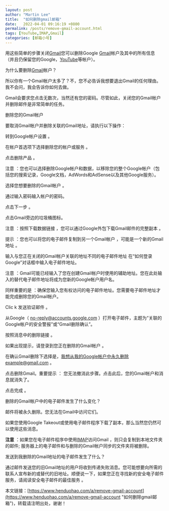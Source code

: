 ```yaml
---
layout: post  
author: "Martin Lee"  
title:  "如何删除gmail邮箱"  
date:   2022-04-01 09:16:19 +0800  
permalink: /posts/remove-gmail-account.html  
tags: [YouTube,IMAP,Gmail]  
categories: [邮箱小号]  
---
```

用这些简单的步骤关闭[Gmail](https://www.henduohao.com/tag/gmail "Gmail是Google的免费网络邮件服务，也是世界上用户量最多的邮箱。")您可以删除Google [Gmail](https://www.henduohao.com/tag/gmail "Gmail是Google的免费网络邮件服务，也是世界上用户量最多的邮箱。")帐户及其中的所有信息（并且仍保留您的Google，[YouTube](https://www.henduohao.com/tag/youtube "YouTube，谷歌旗下的美国影音分享网站，是目前全球最大的视频搜索和分享平台。")等帐户）。




为什么要删除[Gmail](https://www.henduohao.com/tag/gmail "Gmail是Google的免费网络邮件服务，也是世界上用户量最多的邮箱。")帐户？

所以你有一个Gmail帐户太多了？不，您不必告诉我想要退出Gmail的任何理由。我不会问，我会告诉你如何去做。

Gmail会要求您点击无数次，当然还有您的密码。尽管如此，关闭您的Gmail帐户并删除邮件是非常简单的任务。




删除您的Gmail帐户

要取消Gmail帐户并删除关联的Gmail地址，请执行以下操作：




转到Google帐户设置 。

在帐户首选项下选择删除您的帐户或服务 。

点击删除产品 。

注意 ：您也可以选择删除Google帐户和数据，以移除您的整个Google帐户（包括您的搜索记录，Google文档，AdWords和AdSense以及其他Google服务）。

选择您想要删除的Gmail帐户 。

通过输入密码输入帐户的密码。

点击下一步 。

点击Gmail旁边的垃圾桶图标。

注意 ：按照下载数据链接 ，您可以通过Google外包下载Gmail邮件的完整副本 。

提示 ：您也可以将您的电子邮件复制到另一个Gmail帐户 ，可能是一个新的Gmail地址 。

输入与您正在关闭的Gmail帐户关联的地址不同的电子邮件地址 在“如何登录Google”对话框中输入电子邮件地址。

注意 ：Gmail可能已经输入了您在创建Gmail帐户时使用的辅助地址。您在此处输入的替代电子邮件地址将成为您新的Google帐户用户名。

同样重要的是 ：确保您输入您有权访问的电子邮件地址。您需要电子邮件地址才能完成删除您的Gmail帐户。

Clic k 发送验证邮件 。

从Google（ no-reply@accounts.google.com ）打开电子邮件，主题为“关联的Google帐户的安全警报”或“Gmail删除确认”。

按照消息中的删除链接 。

如果出现提示，请登录到您正在删除的Gmail帐户 。

在确认Gmail删除下选择是，我想从我的Google帐户中永久删除example@gmail.com 。

点击删除Gmail。重要提示 ： 您无法撤消此步骤。点击此后，您的Gmail帐户和消息就消失了。

点击完成 。

删除的Gmail帐户中的电子邮件发生了什么变化？

邮件将被永久删除。您无法在Gmail中访问它们。




如果您使用Google Takeout或使用电子邮件程序下载了副本，那么当然您仍然可以使用这些消息。




**注意** ：如果您在电子邮件程序中使用[IMAP](https://www.henduohao.com/tag/imap "IMAP（Internet Message Access Protocol）以前称作交互邮件访问协议（Interactive Mail Access Protocol），是一个应用层协议。")访问Gmail ，则只会复制到本地文件夹的邮件; 服务器上的电子邮件和与删除的Gmail帐户同步的文件夹将被删除。




发送到我删除的Gmail地址的电子邮件发生了什么？

通过邮件发送您的旧Gmail地址的用户将收到传递失败消息。您可能想要向所需的联系人宣布新的或替代的旧地址。顺便说一下，如果您正在寻找新的安全电子邮件服务，请阅读安全电子邮件的最佳服务 。

本文链接：[https://www.henduohao.com/a/remove-gmail-account](https://www.henduohao.com/a/remove-gmail-account "如何删除gmail邮箱")，转载请注明出处，谢谢！